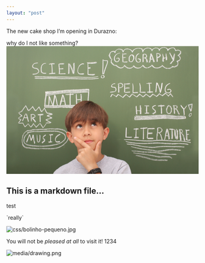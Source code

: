 ```yaml
---
layout: "post"
---
```

The new cake shop I’m opening in Durazno:

why do I not  like something?![](/about/phpWbgFf4.jpg "about/phpWbgFf4.jpg")

## This is a markdown file…

test

\`really\`

![](/css/bolinho-pequeno.jpg "css/bolinho-pequeno.jpg")

You will not be *pleased at all* to visit it! 1234

![](/media/drawing.png "media/drawing.png")